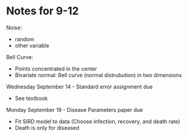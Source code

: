 # Notes for 9-12

Noise:
 - random
 - other variable

Bell Curve:
 - Points concentrated in the center
 - Bivariate normal: Bell curve (normal distrubution) in two dimensions


Wednesday September 14 - Standard error assignment due
 - See textbook

Monday September 19 - Disease Parameters paper due
 - Fit SIRD model to data (Choose infection, recovery, and death rate)
 - Death is only for diseased




